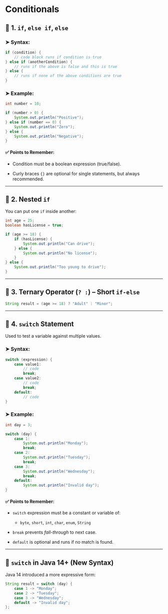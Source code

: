 # Conditionals

## 🔹 1. `if`, `else if`, `else`

### ➤ Syntax:

```java
if (condition) {
    // code block runs if condition is true
} else if (anotherCondition) {
    // runs if the above is false and this is true
} else {
    // runs if none of the above conditions are true
}
```

### ➤ Example:

```java
int number = 10;

if (number > 0) {
    System.out.println("Positive");
} else if (number == 0) {
    System.out.println("Zero");
} else {
    System.out.println("Negative");
}
```

#### ✅ Points to Remember:

- Condition must be a boolean expression (true/false).
    
- Curly braces `{}` are optional for single statements, but always recommended.
    

---

## 🔹 2. Nested `if`

You can put one `if` inside another:

```java
int age = 25;
boolean hasLicense = true;

if (age >= 18) {
    if (hasLicense) {
        System.out.println("Can drive");
    } else {
        System.out.println("No license");
    }
} else {
    System.out.println("Too young to drive");
}
```

---

## 🔹 3. Ternary Operator (`? :`) – Short `if-else`

```java
String result = (age >= 18) ? "Adult" : "Minor";
```

---

## 🔹 4. `switch` Statement

Used to test a variable against multiple values.

### ➤ Syntax:

```java
switch (expression) {
    case value1:
        // code
        break;
    case value2:
        // code
        break;
    default:
        // code
}
```

### ➤ Example:

```java
int day = 3;

switch (day) {
    case 1:
        System.out.println("Monday");
        break;
    case 2:
        System.out.println("Tuesday");
        break;
    case 3:
        System.out.println("Wednesday");
        break;
    default:
        System.out.println("Invalid day");
}
```

#### ✅ Points to Remember:

- `switch` expression must be a constant or variable of:
    
    - `byte`, `short`, `int`, `char`, `enum`, `String`
        
- `break` prevents _fall-through_ to next case.
    
- `default` is optional and runs if no match is found.
    

---

## 🔸 `switch` in Java 14+ (New Syntax)

Java 14 introduced a more expressive form:

```java
String result = switch (day) {
    case 1 -> "Monday";
    case 2 -> "Tuesday";
    case 3 -> "Wednesday";
    default -> "Invalid day";
};
```
